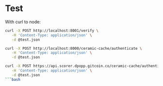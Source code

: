 
# Test
With curl to node:
```bash
curl -X POST http://localhost:8001/verify \
   -H 'Content-Type: application/json' \
   -d @test.json
```

```bash
curl -X POST http://localhost:8000/ceramic-cache/authenticate \
   -H 'Content-Type: application/json' \
   -d @test.json
```


```bash
curl -X POST https://api.scorer.dpopp.gitcoin.co/ceramic-cache/authenticate \
   -H 'Content-Type: application/json' \
   -d @test.json
```bash
